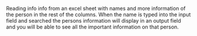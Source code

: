 Reading info info from an excel sheet with names and more information of the person in the rest of the columns. When the name is typed into the input field and searched the persons information will display in an output field and you will be able to see all the important information on that person.
